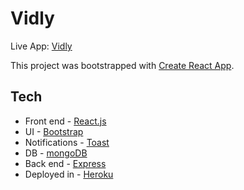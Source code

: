 # Vidly

Live App: [Vidly](https://calm-harbor-60025.herokuapp.com/)

This project was bootstrapped with [Create React App](https://github.com/facebook/create-react-app).

## Tech

- Front end - [React.js](https://reactjs.org/)
- UI - [Bootstrap](https://getbootstrap.com/)
- Notifications - [Toast](https://www.npmjs.com/package/react-toastify)
- DB - [mongoDB](https://www.mongodb.com/)
- Back end - [Express](https://expressjs.com/)
- Deployed in - [Heroku](https://heroku.com)
